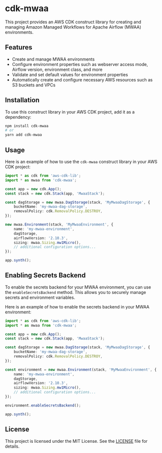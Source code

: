 # cdk-mwaa

This project provides an AWS CDK construct library for creating and managing Amazon Managed Workflows for Apache Airflow (MWAA) environments.

## Features

- Create and manage MWAA environments
- Configure environment properties such as webserver access mode, Airflow version, environment class, and more
- Validate and set default values for environment properties
- Automatically create and configure necessary AWS resources such as S3 buckets and VPCs

## Installation

To use this construct library in your AWS CDK project, add it as a dependency:

```sh
npm install cdk-mwaa
# or
yarn add cdk-mwaa
```

## Usage

Here is an example of how to use the `cdk-mwaa` construct library in your AWS CDK project:

```typescript
import * as cdk from 'aws-cdk-lib';
import * as mwaa from 'cdk-mwaa';

const app = new cdk.App();
const stack = new cdk.Stack(app, 'MwaaStack');

const dagStorage = new mwaa.DagStorage(stack, 'MyMwaaDagStorage', {
    bucketName: 'my-mwaa-dag-storage',
    removalPolicy: cdk.RemovalPolicy.DESTROY,
});

new mwaa.Environment(stack, 'MyMwaaEnvironment', {
    name: 'my-mwaa-environment',
    dagStorage,
    airflowVersion: '2.10.3',
    sizing: mwaa.Sizing.mw1Micro(),
    // additional configuration options...
});

app.synth();
```

## Enabling Secrets Backend

To enable the secrets backend for your MWAA environment, you can use the `enableSecretsBackend` method. This allows you to securely manage secrets and environment variables.

Here is an example of how to enable the secrets backend in your MWAA environment:

```typescript
import * as cdk from 'aws-cdk-lib';
import * as mwaa from 'cdk-mwaa';

const app = new cdk.App();
const stack = new cdk.Stack(app, 'MwaaStack');

const dagStorage = new mwaa.DagStorage(stack, 'MyMwaaDagStorage', {
    bucketName: 'my-mwaa-dag-storage',
    removalPolicy: cdk.RemovalPolicy.DESTROY,
});

const environment = new mwaa.Environment(stack, 'MyMwaaEnvironment', {
    name: 'my-mwaa-environment',
    dagStorage,
    airflowVersion: '2.10.3',
    sizing: mwaa.Sizing.mw1Micro(),
    // additional configuration options...
});

environment.enableSecretsBackend();

app.synth();
```

## License

This project is licensed under the MIT License. See the [LICENSE](LICENSE) file for details.
